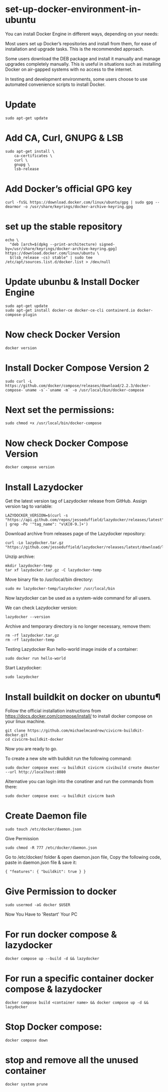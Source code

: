 # set-up-docker-environment-in-ubuntu

You can install Docker Engine in different ways, depending on your needs:

Most users set up Docker’s repositories and install from them, for ease of installation and upgrade tasks. This is the recommended approach.

Some users download the DEB package and install it manually and manage upgrades completely manually. This is useful in situations such as installing Docker on air-gapped systems with no access to the internet.

In testing and development environments, some users choose to use automated convenience scripts to install Docker.

# Update
~~~
sudo apt-get update
~~~

# Add CA, Curl, GNUPG & LSB
~~~
sudo apt-get install \
    ca-certificates \
    curl \
    gnupg \
    lsb-release
~~~

# Add Docker’s official GPG key
~~~
curl -fsSL https://download.docker.com/linux/ubuntu/gpg | sudo gpg --dearmor -o /usr/share/keyrings/docker-archive-keyring.gpg
~~~

# set up the stable repository
~~~
echo \
  "deb [arch=$(dpkg --print-architecture) signed-by=/usr/share/keyrings/docker-archive-keyring.gpg] https://download.docker.com/linux/ubuntu \
  $(lsb_release -cs) stable" | sudo tee /etc/apt/sources.list.d/docker.list > /dev/null
~~~

# Update ubunbu & Install Docker Engine
~~~
sudo apt-get update
sudo apt-get install docker-ce docker-ce-cli containerd.io docker-compose-plugin
~~~

# Now check Docker Version
~~~
docker version
~~~

# Install Docker Compose Version 2
~~~
sudo curl -L https://github.com/docker/compose/releases/download/2.2.3/docker-compose-`uname -s`-`uname -m` -o /usr/local/bin/docker-compose
~~~

# Next set the permissions:
~~~
sudo chmod +x /usr/local/bin/docker-compose
~~~

# Now check Docker Compose Version
~~~
docker compose version
~~~

# Install Lazydocker
Get the latest version tag of Lazydocker release from GitHub. Assign version tag to variable:

~~~
LAZYDOCKER_VERSION=$(curl -s "https://api.github.com/repos/jesseduffield/lazydocker/releases/latest" | grep -Po '"tag_name": "v\K[0-9.]+')
~~~

Download archive from releases page of the Lazydocker repository:

~~~
curl -Lo lazydocker.tar.gz "https://github.com/jesseduffield/lazydocker/releases/latest/download/lazydocker_${LAZYDOCKER_VERSION}_Linux_x86_64.tar.gz"
~~~

Unzip archive:
~~~
mkdir lazydocker-temp
tar xf lazydocker.tar.gz -C lazydocker-temp
~~~
Move binary file to /usr/local/bin directory:
~~~
sudo mv lazydocker-temp/lazydocker /usr/local/bin
~~~
Now lazydocker can be used as a system-wide command for all users.

We can check Lazydocker version:
~~~
lazydocker --version
~~~
Archive and temporary directory is no longer necessary, remove them:
~~~
rm -rf lazydocker.tar.gz
rm -rf lazydocker-temp
~~~
Testing Lazydocker
Run hello-world image inside of a container:
~~~
sudo docker run hello-world
~~~
Start Lazydocker:
~~~
sudo lazydocker
~~~

# Install buildkit on docker on ubuntu¶
Follow the official installation instructions from https://docs.docker.com/compose/install/ to install docker compose on your linux machine.

~~~
git clone https://github.com/michaelmcandrew/civicrm-buildkit-docker.git
cd civicrm-buildkit-docker
~~~
Now you are ready to go.

To create a new site with buildkit run the following command:

~~~
sudo docker compose exec -u buildkit civicrm civibuild create dmaster --url http://localhost:8080
~~~
Alternative you can login into the conatiner and run the commands from there:

~~~
sudo docker compose exec -u buildkit civicrm bash
~~~

# Create Daemon file
~~~
sudo touch /etc/docker/daemon.json
~~~
Give Permission
~~~
sudo chmod -R 777 /etc/docker/daemon.json
~~~
Go to /etc/docker/ folder & open daemon.json file, Copy the following code, paste in daemon.json file & save it:
~~~
{ "features": { "buildkit": true } }
~~~

# Give Permission to docker
~~~
sudo usermod -aG docker $USER
~~~
 
Now You Have to 'Restart' Your PC

# For run docker compose & lazydocker
~~~
docker compose up --build -d && lazydocker  
~~~

# For run a specific container docker compose & lazydocker
~~~
docker compose build <container name> && docker compose up -d && lazydocker  
~~~

# Stop Docker compose:
~~~
docker compose down
~~~

# stop and remove all the unused container
~~~
docker system prune
~~~

